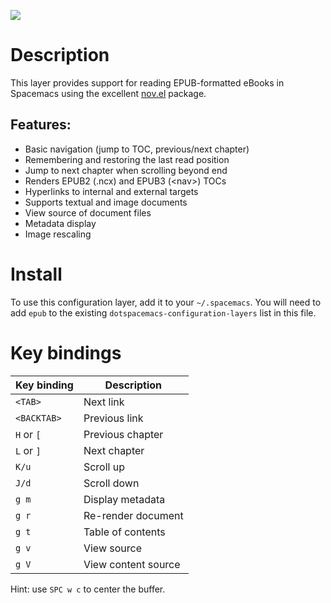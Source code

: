 ![](img/epub.png)

Description
===========

This layer provides support for reading EPUB-formatted eBooks in
Spacemacs using the excellent
[nov.el](https://github.com/wasamasa/nov.el) package.

Features:
---------

-   Basic navigation (jump to TOC, previous/next chapter)
-   Remembering and restoring the last read position
-   Jump to next chapter when scrolling beyond end
-   Renders EPUB2 (.ncx) and EPUB3 (\<nav\>) TOCs
-   Hyperlinks to internal and external targets
-   Supports textual and image documents
-   View source of document files
-   Metadata display
-   Image rescaling

Install
=======

To use this configuration layer, add it to your `~/.spacemacs`. You will
need to add `epub` to the existing `dotspacemacs-configuration-layers`
list in this file.

Key bindings
============

| Key binding | Description         |
|-------------|---------------------|
| `<TAB>`     | Next link           |
| `<BACKTAB>` | Previous link       |
| `H` or `[`  | Previous chapter    |
| `L` or `]`  | Next chapter        |
| `K/u`       | Scroll up           |
| `J/d`       | Scroll down         |
| `g m`       | Display metadata    |
| `g r`       | Re-render document  |
| `g t`       | Table of contents   |
| `g v`       | View source         |
| `g V`       | View content source |

Hint: use `SPC w c` to center the buffer.
